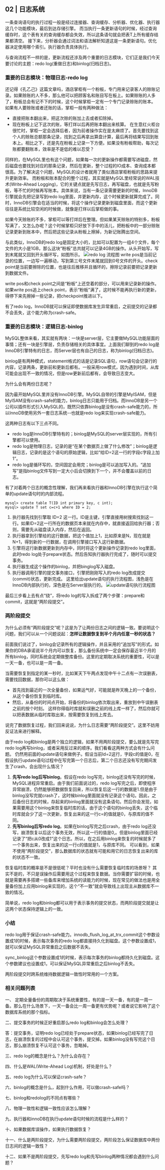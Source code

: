 ## 02 | 日志系统
一条查询语句的执行过程一般是经过连接器、查询缓存、分析器、优化器、执行器这几个功能模块，最后到达存储引擎。
而当执行一条更新语句的时候，经过查询缓存时，这个表有关的查询缓存都会失效，所以这条语句就会把表T上所有缓存结果都清空。
接下来，分析器会通过词法和语法解析知道这是一条更新语句。优化器决定使用哪个索引。执行器负责具体执行。

与查询流程不一样的是，更新流程还涉及两个重要的日志模块，它们正是我们今天要讨论的主题：redo log(重做日志)和binlog(归档日志)。

### 重要的日志模块：物理日志-redo log
还记得《孔乙己》这篇文章吗，酒店掌柜有一个粉板，专门用来记录客人的赊账记录。如果赊账的人不多，那么他可以把顾客名和账目写在板上。如果赊账的人多了，粉板总会有记不下的时候，这个时候掌柜一定有一个专门记录赊账的账本。
如果有人要赊账或者还账的话，掌柜一般有两种做法：
- 直接把账本翻出来，把这次赊的账加上去或者扣除掉。
- 现在粉板上记下这次的账，等打烊以后再把账本翻出来核算。
在生意红火柜台很忙时，掌柜一定会选择后者，因为前者操作实在是太麻烦了。首先要找到这个人的赊账总额那条记录，找到之后再拿出算盘计算，最后再将结果写回到账本上。相比之下，还是先在粉板上记录一下方便。如果没有粉板帮助，每次记账都要翻账本，效率是不是低的难以忍受？

同样的，在MySQL里也有这个问题，如果每一次的更新操作都需要写进磁盘，然后磁盘也要找到对应的那条记录，然后在更新，整个过程的IO成本、查询成本都很高。为了解决这个问题，MySQL的设计者就用了类似酒店掌柜粉板的思路来提升更新效率。
而粉板和账本配合的整个过程，其实就是MySQL里经常说的WAL技术(Write-Ahead Logging)，它的关键点就是先写日志，再写磁盘，也就是先写粉板，等不忙的时候再写账本。具体来说，当有一条记录需要更新的时候，InnoDB引擎就会先把记录写到redo log里面，并更新内存，这个时候更新就算完成了。同时，InnoDB引擎会在适当的时候，将这个操作记录更新到磁盘里面，而这个更新往往是系统比较空闲的时候做，就像是打烊以后掌柜做的事。

如果今天赊账的不多，掌柜可以等打烊后在整理。但如果某天赊账的特别多，粉板写满了，又怎么办呢？这个时候掌柜只好放下手中的活儿，把粉板中的一部分赊账记录更新到账本中，然后把这些记录从粉板上擦掉，为新记账腾出空间。

与此类似，InnoDB的redo log是固定大小的，比如可以配置为一组4个文件，每个文件的大小是1GB，那么这块“粉板”总共就可以记录4GB的操作。从头开始写，写到末尾就又回到开头循环写，如图所示。
![redo log 流程图](https://static001.geekbang.org/resource/image/16/a7/16a7950217b3f0f4ed02db5db59562a7.png)
write pos是当前记录的位置，一边写一遍移动，写到第三号文件末尾就回到0号文件的开头。check point是当前要擦除的位置，也是往后推移并且循环的，擦除记录前要把记录更新到数据文件。

write pos和check point之间是“粉板”上还空着的部分，可以用来记录新的操作。如果write pos追上check point，表示“粉板”满了，这时候不能再执行新的更新，得停下来先擦掉一些记录，把checkpoint推进以下。

有了redo log，InnoDB就可以保证即使数据库发生异常重启，之前提交的记录都不会丢失，这个能力称为crash-safe。

### 重要的日志模块：逻辑日志-binlog
MySQL整体来看，其实就有两块：一块是server层，它主要做MySQL功能层面的事情；还有一块是引擎层，负责存储相关的具体事宜。上面我们聊到的redo log是InnoDB引擎特有的日志，而Server层也有自己的日志，称为binlog(归档日志)。

binlog是有两种模式，statement格式的话是记录SQL语句，row语句会记录行的内容，记录两条，更新前和更新后都有。一般采用row模式，因为遇到时间，从库可能会出现不一致的情况，但是row更新前后都有，会导致日志变大。

为什么会有两份日志呢？

因为最开始MySQL里并没有InnoDB引擎。MySQL自带的引擎是MyISAM，但是MyISAM没有crash-safe的能力，binlog日志只能用于归档。而InnoDB是另一个公司以插件形式引入MySQL的，既然只依靠binlog是没有crash-safe能力的，所以InnoDB使用另外一套日志系统--也就是redo log来实现crash-safe能力。

这两种日志有以下三点不同。
- redo log是InnoDB引擎特有的；binlog是MySQL的server层实现的，所有引擎都可以使用。
- redo log是物理日志，记录的是“在某个数据页上做了什么修改”；binlog是逻辑日志，记录的是这个语句的原始逻辑，比如“给ID=2这一行的字段c字段上加1”。
- redo log是循环写的，空间固定会用完；binlog是可以追加写入的。“追加写”是指binlog文件写到一定大小后会切换到下一个，并不会覆盖以前的日志。

有了对着两个日志的概念性理解，我们再来看执行器和InnoDB引擎在执行这个简单的update语句时的内部流程。
```mysql
mysql> create table T(ID int primary key, c int);
mysql> update T set c=c+1 where ID = 2;
```

1. 执行器先找到引擎取 ID=2 这一行。ID是主键，引擎直接用树搜索找到这一行。如果ID=2这一行所在的数据页本来就在内存中，就直接返回给执行器；否则，需要先从磁盘读入内存，然后在返回。
2. 执行器拿到引擎给的这行数据，把这个值加上1，比如原来是N，现在就是N+1，得到新的一行数据，在调用引擎接口写入这行新数据。
3. 引擎将这行新数据更新到内存中，同时将这个更新操作记录到redo log里面，此时redo log处于prepare状态。然后告知执行器执行完成了，随时可以提交事务。
4. 执行器生成这个操作的binlog，并把binglog写入磁盘。
5. 执行器调用引擎的提交事务接口，引擎把刚刚写入的redo log改成提交(commit)状态，更新完成。
这里给出update语句的执行流程图，浅色是在InnoDB内部执行的，深色是在Server层执行的。
![update语句执行流程图](https://static001.geekbang.org/resource/image/2e/be/2e5bff4910ec189fe1ee6e2ecc7b4bbe.png)

最后三步看上去有点“绕”，将redo log的写入拆成了两个步骤：prepare和commit，这就是“两阶段提交”。

### 两阶段提交
为什么必须有“两阶段提交”呢？这是为了让两份日志之间的逻辑一致。要说明这个问题，我们可以从一个问题说起：**怎样让数据恢复到半个月内任意一秒的状态？**

前面我们说过了，binlog会记录所有的逻辑操作，并且采用的“追加写”的形式。如果你的DBA承诺说半个月内可以恢复，那么备份系统中一定会保存最近半个月的所有binlog，同时系统会定期做整库备份。这里的定期取决系统的重要性，可以是一天一备，也可以是一周一备。

当需要恢复到指定的某一秒时，比如某天下午两点发现中午十二点有一次误删表，需要找回数据，那你可以这么做：
- 首先找到最近的一次全量备份，如果运气好，可能就是昨天晚上的一个备份，从这个备份恢复到临时库。
- 然后，从备份的时间点开始，将备份的binlog依次取出来，重放到中午误删表之前的按个时刻。
这样你得临时库就和误删之前的线上库一样了，然后你就可以把表数据从临时库取出来，按需要恢复到线上库去。

说完了数据恢复过程，我们回来说说，为什么日志需要“两阶段提交”。这里不妨用反证法来进行解释。

由于redo log和binlog是两个独立的逻辑，如果不用两阶段提交，要么就是先写完redo log再写binlog，或者采用反过来的顺序。我们看看这两种方式会有什么问题。
仍然用前面的update语句来做例子。假设当前Id=2这行，字段c的值是0，在假设执行update语句过程中在写完第一个日志后，第二个日志还没有写完期间发生了crash，会出现什么情况？
1. **先写redo log后写binlog**。假设在redo log写完，binlog还没有写完的时候，MySQL进程异常重启。由于我们前面说过的，redo log写完之后，即使程序异常崩溃，仍然能够把数据恢复回来，所以恢复后这一行的数据是1.但是由于binlog没写完就crash了，这时候binlog里面就没有记录这个语句。因此，之后备份日志的时候，存起来的binlog里面就没有这条语句。然后你会发现，如果需要用这个binlog来恢复临时库的话，由于这个语句的binlog丢失，这个临时库就会少了这一次更新，恢复出来的这一行c=的值就是0，与原库的值不同。
2. **先写binlog后写redo log**。如果在binlog写完之后crash，由于redo log还没写，崩溃恢复以后这个事务无效，所以这一行的值是0,。但是binlog里面已经记录了“把c从0改成1”这个日志。所以，在之后用binlog来恢复的时候就多了一个事务出来，恢复出来的这一行c的值就是1，与原库不同。
可以看到，如果不使用“两阶段提交”，那么数据库的状态就有可能和用它的日志恢复出来的库的状态不一致。

恢复临时库的概率是不是很低呢？平时也没有什么需要恢复临时库的场景呀？
其实不是的，不只是误操作后需要用这个过程来恢复数据。当你需要扩容的时候，也就是需要再多搭建一些备库来增加系统的读能力的时候，现在常见的做法也是用全量备份加上应用binlog来实现的，这个“不一致”就会导致线上出现主从数据库不一致的情况。

简单说，redo log和binlog都可以用于表示事务的提交状态，而两阶段提交就是让这两个状态保持逻辑上的一致。

### 小结
redo log用于保证crash-safe能力。innodb_flush_log_at_trx_commit这个参数设置成1的时候，表示每次事务的redo log都直接持久化到磁盘。这个参数设置成1，就可以保证MySQL异常重启之后数据不丢失。

sync_binlog这个参数设置成1的时候，表示每次事务的binlog都持久化到磁盘。这个参数建议也设置成1，可以保证MySQL异常重启之后binlog不丢失。

两阶段提交时跨系统维持数据逻辑一致性时常用的一个方案。

### 相关问题列表
一、 定期全量备份的周期取决于系统重要性，有的是一天一备，有的是一周一备。那么在什么场景下，一天一备会比一周一备更有优势呢？或者说它影响了这个数据库系统的那个指标。

二、提交事务的时候正好重启那么redo log和binlog会怎么处理？

答：提交事务，证明redo log已经处于prepare状态，如果binlog已经写完了日志，在崩溃恢复的过程中会认可这个事务，提交掉。如果binlog没有写完这个日志，那么崩溃恢复不认可这个事务，忽略掉。

三、redo log的概念是什么？为什么会存在？

四、什么是WAL(Write-Ahead Log)机制，好处是什么？

五、redo log为什么可以保证crash-safe？

六、binlog的概念是什么，起到什么作用，可以做crash-safe吗？

七、binlog和redolog的不同点有哪些？

八、物理一致性和逻辑一致性应该怎么理解？

九、执行器和innoDB在执行update语句时候的流程是什么样的？

十、如果数据库误操作，如果执行数据恢复？

十一、什么是两阶段提交，为什么需要两阶段提交，两阶段怎么保证数据库中两份日志间的逻辑一致性？

十二、如果不是两阶段提交，先写redo log和先写binlog两种情况都会遇到什么问题？
